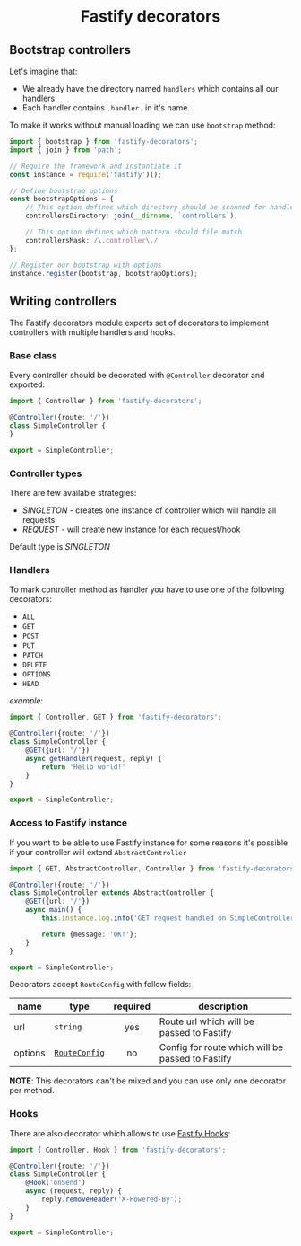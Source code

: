 <h1 align="center">Fastify decorators</h1>

## Bootstrap controllers
Let's imagine that:
- We already have the directory named `handlers` which contains all our handlers
- Each handler contains `.handler.` in it's name.

To make it works without manual loading we can use `bootstrap` method:
```typescript
import { bootstrap } from 'fastify-decorators';
import { join } from 'path';

// Require the framework and instantiate it
const instance = require('fastify')();

// Define bootstrap options
const bootstrapOptions = {
    // This option defines which directory should be scanned for handlers
    controllersDirectory: join(__dirname, `controllers`),

    // This option defines which pattern should file match
    controllersMask: /\.controller\./
};

// Register our bootstrap with options
instance.register(bootstrap, bootstrapOptions);
```

## Writing controllers

The Fastify decorators module exports set of decorators to implement controllers with multiple handlers and hooks.

### Base class

Every controller should be decorated with `@Controller` decorator and exported:
```typescript
import { Controller } from 'fastify-decorators';

@Controller({route: '/'})
class SimpleController {
}

export = SimpleController;
```

### Controller types

There are few available strategies:
- *SINGLETON* - creates one instance of controller which will handle all requests
- *REQUEST* - will create new instance for each request/hook

Default type is *SINGLETON*

### Handlers

To mark controller method as handler you have to use one of the following decorators:
- `ALL`
- `GET`
- `POST`
- `PUT`
- `PATCH`
- `DELETE`
- `OPTIONS`
- `HEAD`

*example*:
```typescript
import { Controller, GET } from 'fastify-decorators';

@Controller({route: '/'})
class SimpleController {
    @GET({url: '/'})
    async getHandler(request, reply) {
        return 'Hello world!'
    }
}

export = SimpleController;
```

### Access to Fastify instance

If you want to be able to use Fastify instance for some reasons it's possible if your controller will extend `AbstractController`

```typescript
import { GET, AbstractController, Controller } from 'fastify-decorators';

@Controller({route: '/'})
class SimpleController extends AbstractController {
    @GET({url: '/'})
    async main() {
        this.instance.log.info('GET request handled on SimpleController');

        return {message: 'OK!'};
    }
}

export = SimpleController;
```

Decorators accept `RouteConfig` with follow fields:

| name    | type            | required | description                                      |
|---------|-----------------|:--------:|--------------------------------------------------|
| url     | `string`        | yes      | Route url which will be passed to Fastify        |
| options | [`RouteConfig`] | no       | Config for route which will be passed to Fastify |

**NOTE**: This decorators can't be mixed and you can use only one decorator per method.

### Hooks

There are also decorator which allows to use [Fastify Hooks]:
```typescript
import { Controller, Hook } from 'fastify-decorators';

@Controller({route: '/'})
class SimpleController {
    @Hook('onSend')
    async (request, reply) {
        reply.removeHeader('X-Powered-By');
    }
}

export = SimpleController;
```

[Fastify Hooks]: https://github.com/fastify/fastify/blob/master/docs/Hooks.md
[`RouteConfig`]: https://github.com/fastify/fastify/blob/master/docs/Routes.md
